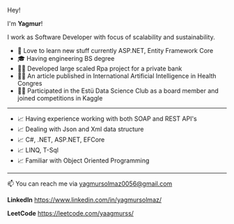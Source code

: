 Hey!

I'm **Yagmur**!

I work as Software Developer with focus of scalability and sustainability.

- 🏫 Love to learn new stuff currently ASP.NET, Entity Framework Core
- 🎓 Having engineering BS degree
- 👨‍🏫 Developed large scaled Rpa project for a private bank
- 👨‍🏫 An article published in International Artificial Intelligence in Health Congres
- 👨‍🏫 Participated in the Estü Data Science Club as a board member and joined competitions in Kaggle

---

- 📈 Having experience working with both SOAP and REST API's
- 📈 Dealing with Json and Xml data structure 
- 📈 C#, .NET, ASP.NET, EFCore
- 📈 LINQ, T-Sql 
- 📈 Familiar with Object Oriented Programming

---

📫 You can reach me via yagmursolmaz0056@gmail.com

**LinkedIn** https://www.linkedin.com/in/yagmursolmaz/ 

**LeetCode**  https://leetcode.com/yaagmurss/
